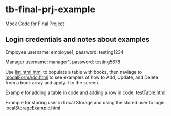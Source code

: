 # tb-final-prj-example
Mock Code for Final Project

## Login credentials and notes about examples
Employee username: employee1, password: testing1234

Manager username: manager1, password: testing5678

Use [list.html.html](https://lawscause.github.io/tb-final-prj-example/list.html) to populate a table with books, then naviage to [modalFormAdd.html](https://lawscause.github.io/tb-final-prj-example/modalFormAdd.html) to see examples of how to Add, Update, and Delete from a book array and apply it to the screen.

Example for adding a table in code and adding a row in code.
[testTable.html](https://lawscause.github.io/tb-final-prj-example/testTable.html)

Example for storing user in Local Storage and using the stored user to login.
[localStorageExample.html](https://lawscause.github.io/tb-final-prj-example/localStorageExample.html)
